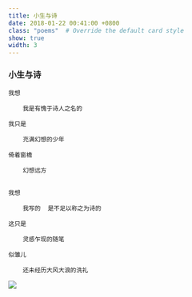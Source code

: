 ```yaml
---
title: 小生与诗
date: 2018-01-22 00:41:00 +0800
class: "poems"  # Override the default card style
show: true
width: 3
---
```


### 小生与诗

```angular2html
我想     

    我是有愧于诗人之名的

我只是

    充满幻想的少年

倚着窗檐

    幻想远方


我想

    我写的  是不足以称之为诗的

这只是

    灵感乍现的随笔

似雏儿

    还未经历大风大浪的洗礼
```

<div>
<img src="{{ 'assets/images/poems/poem.jfif' | relative_url }}" class="img-fluid rounded" >
</div>